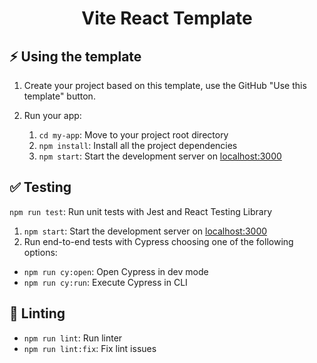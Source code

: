 <h1 align="center">
   Vite React Template  
</h1>
 
## ⚡ Using the template

1. Create your project based on this template, use the GitHub "Use this template" button.

2. Run your app:
   1. `cd my-app`: Move to your project root directory
   2. `npm install`: Install all the project dependencies
   3. `npm start`: Start the development server on [localhost:3000](http://localhost:3000)

## ✅ Testing

`npm run test`: Run unit tests with Jest and React Testing Library

1. `npm start`: Start the development server on [localhost:3000](http://localhost:3000)
2. Run end-to-end tests with Cypress choosing one of the following options:

- `npm run cy:open`: Open Cypress in dev mode
- `npm run cy:run`: Execute Cypress in CLI

## 🔦 Linting

- `npm run lint`: Run linter
- `npm run lint:fix`: Fix lint issues
